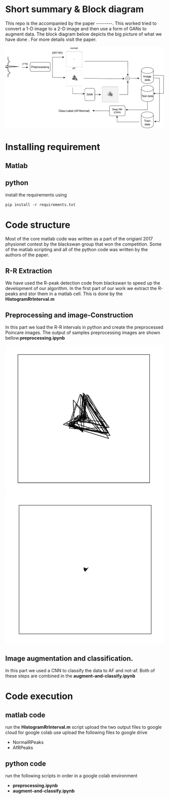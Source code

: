 # Short summary & Block diagram
This repo is the accompanied by the paper --------. This worked tried to convert a 1-D image to a 2-D image and then use a form of GANs to augment data. The block diagram below depicts the big picture of what we have done . For more details visit the paper.

![Block diagram](/figures/block-diagram.png)


# Installing requirement
## Matlab 

## python
install the requirements using

```
pip install -r requirements.txt
```




# Code structure
Most of the core matlab code was written as a part of the origianl 2017 physionet contest by the blackswan group that won the competition.
Some of the matlab scripting and all of the python code was written by the authors of the paper.




## R-R Extraction
We have used the R-peak detection code from blackswan  to speed up the development of our algorithm. 
In the first part of our work we extract the R-peaks and stor them in a matlab cell. This is done by the **HistogramRrInterval.m** 


## Preprocessing and image-Construction
In this part we load the R-R intervals in python and  create the preprocessed Poincare images.
The output of samples preprocessing images are shown bellow.**preprocessing.ipynb**

![Normal image](/figures/af.png)
![AF image](/figures/normal.png)
## Image augmentation and classification.
In this part we used a CNN to classify the data to AF and not-af.
Both of these steps are combined in the **augment-and-classify.ipynb**

# Code execution
## matlab code
run the **HistogramRrInterval.m** script upload the two output files to google cloud for google colab use
upload the following files to google drive
* NormalRPeaks
* AfRPeaks
## python code
run the following scripts in order in a google colab environment
* **preprocessing.ipynb**
* **augment-and-classify.ipynb**



